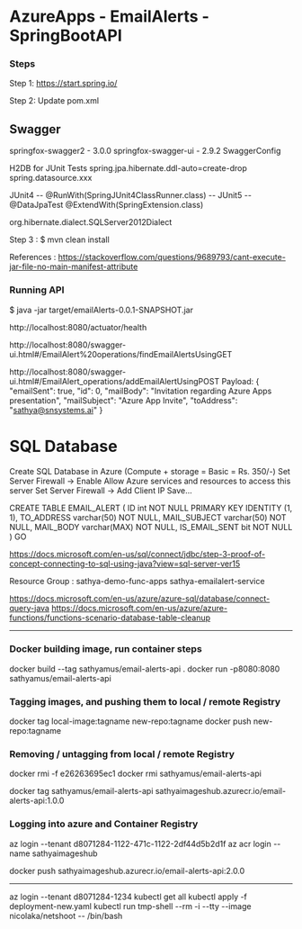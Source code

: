 # AzureApps - EmailAlerts - SpringBootAPI

### Steps

Step 1: https://start.spring.io/
 

Step 2: Update pom.xml

  Swagger
  --------
  springfox-swagger2 - 3.0.0
  springfox-swagger-ui - 2.9.2
  SwaggerConfig

  H2DB for JUnit Tests
    spring.jpa.hibernate.ddl-auto=create-drop
    spring.datasource.xxx

  JUnit4 -- @RunWith(SpringJUnit4ClassRunner.class) -- 
  JUnit5 -- @DataJpaTest
            @ExtendWith(SpringExtension.class)

  org.hibernate.dialect.SQLServer2012Dialect

Step 3 : 
 $ mvn clean install

References :
	https://stackoverflow.com/questions/9689793/cant-execute-jar-file-no-main-manifest-attribute

### Running API

$ java -jar target/emailAlerts-0.0.1-SNAPSHOT.jar

http://localhost:8080/actuator/health

http://localhost:8080/swagger-ui.html#/EmailAlert%20operations/findEmailAlertsUsingGET

http://localhost:8080/swagger-ui.html#/EmailAlert_operations/addEmailAlertUsingPOST
Payload:
{
  "emailSent": true,
  "id": 0,
  "mailBody": "Invitation regarding Azure Apps presentation",
  "mailSubject": "Azure App Invite",
  "toAddress": "sathya@snsystems.ai"
}


SQL Database
==================
Create SQL Database in Azure (Compute + storage = Basic = Rs. 350/-)
Set Server Firewall -> Enable Allow Azure services and resources to access this server
Set Server Firewall -> Add Client IP
Save...



CREATE TABLE EMAIL_ALERT
(
  ID int NOT NULL PRIMARY KEY IDENTITY (1, 1),
  TO_ADDRESS varchar(50) NOT NULL,
  MAIL_SUBJECT varchar(50) NOT NULL,
  MAIL_BODY varchar(MAX) NOT NULL,
  IS_EMAIL_SENT bit NOT NULL
)
GO

https://docs.microsoft.com/en-us/sql/connect/jdbc/step-3-proof-of-concept-connecting-to-sql-using-java?view=sql-server-ver15

Resource Group : sathya-demo-func-apps
sathya-emailalert-service

https://docs.microsoft.com/en-us/azure/azure-sql/database/connect-query-java
https://docs.microsoft.com/en-us/azure/azure-functions/functions-scenario-database-table-cleanup



-------------------------------
### Docker building image, run container steps

docker build --tag sathyamus/email-alerts-api .
docker run -p8080:8080 sathyamus/email-alerts-api


### Tagging images, and pushing them to local / remote Registry

docker tag local-image:tagname new-repo:tagname
docker push new-repo:tagname

### Removing / untagging from local / remote Registry
docker rmi -f e26263695ec1
docker rmi sathyamus/email-alerts-api

docker tag sathyamus/email-alerts-api sathyaimageshub.azurecr.io/email-alerts-api:1.0.0

### Logging into azure and Container Registry
az login --tenant d8071284-1122-471c-1122-2df44d5b2d1f
az acr login --name sathyaimageshub

docker push sathyaimageshub.azurecr.io/email-alerts-api:2.0.0


-------------------------------

az login --tenant d8071284-1234
kubectl get all
kubectl apply -f deployment-new.yaml
kubectl run tmp-shell --rm -i --tty --image nicolaka/netshoot -- /bin/bash